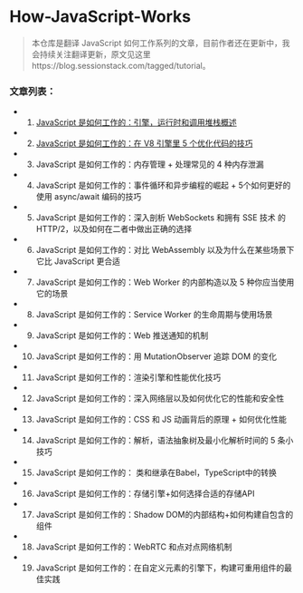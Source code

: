 # How-JavaScript-Works

> 本仓库是翻译 JavaScript 如何工作系列的文章，目前作者还在更新中，我会持续关注翻译更新，原文见这里https://blog.sessionstack.com/tagged/tutorial。

### 文章列表：
- 1. [JavaScript 是如何工作的：引擎，运行时和调用堆栈概述](https://github.com/fe-doc/How-JavaScript-Works/blob/master/docs/How%20JavaScript%20works-%E5%BC%95%E6%93%8E%EF%BC%8C%E8%BF%90%E8%A1%8C%E6%97%B6%E5%92%8C%E8%B0%83%E7%94%A8%E5%A0%86%E6%A0%88%E6%A6%82%E8%BF%B0.md)
- 2. [JavaScript 是如何工作的：在 V8 引擎里 5 个优化代码的技巧](https://github.com/fe-doc/How-JavaScript-Works/blob/master/docs/How%20JavaScript%20works-%E5%9C%A8%20V8%20%E5%BC%95%E6%93%8E%E9%87%8C%205%20%E4%B8%AA%E4%BC%98%E5%8C%96%E4%BB%A3%E7%A0%81%E7%9A%84%E6%8A%80%E5%B7%A7.md)
- 3. JavaScript 是如何工作的：内存管理 + 处理常见的 4 种内存泄漏
- 4. JavaScript 是如何工作的：事件循环和异步编程的崛起 + 5个如何更好的使用 async/await 编码的技巧
- 5. JavaScript 是如何工作的：深入剖析 WebSockets 和拥有 SSE 技术 的 HTTP/2，以及如何在二者中做出正确的选择
- 6. JavaScript 是如何工作的：对比 WebAssembly 以及为什么在某些场景下它比 JavaScript 更合适
- 7. JavaScript 是如何工作的：Web Worker 的内部构造以及 5 种你应当使用它的场景
- 8. JavaScript 是如何工作的：Service Worker 的生命周期与使用场景
- 9. JavaScript 是如何工作的：Web 推送通知的机制
- 10. JavaScript 是如何工作的：用 MutationObserver 追踪 DOM 的变化
- 11. JavaScript 是如何工作的：渲染引擎和性能优化技巧
- 12. JavaScript 是如何工作的：深入网络层以及如何优化它的性能和安全性
- 13. JavaScript 是如何工作的：CSS 和 JS 动画背后的原理 + 如何优化性能
- 14. JavaScript 是如何工作的：解析，语法抽象树及最小化解析时间的 5 条小技巧
- 15. JavaScript 是如何工作的： 类和继承在Babel，TypeScript中的转换
- 16. JavaScript 是如何工作的：存储引擎+如何选择合适的存储API
- 17. JavaScript 是如何工作的：Shadow DOM的内部结构+如何构建自包含的组件
- 18. JavaScript 是如何工作的：WebRTC 和点对点网络机制
- 19. JavaScript 是如何工作的：在自定义元素的引擎下，构建可重用组件的最佳实践